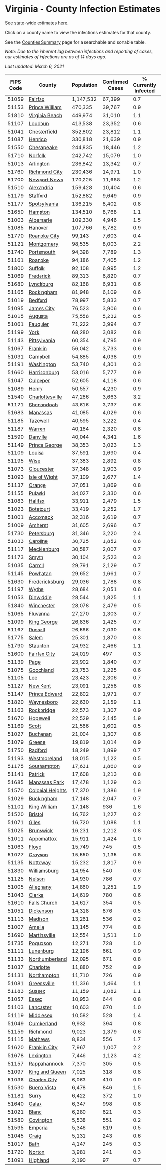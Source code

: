 # Virginia - County Infection Estimates

See state-wide estimates [here](/infections/us-va).

Click on a county name to view the infections estimates for that county.

See the [Counties Summary](/infections/summary-counties) page for a searchable and sortable table.

*Note: Due to the inherent lag between infections and reporting of cases, our estimates of infections are as of 14 days ago.*

*Last updated: March 6, 2021*

|   FIPS Code |                               County |   Population |   Confirmed Cases |   % Currently Infected |   % Total Infected |
|-------------|--------------------------------------|--------------|-------------------|------------------------|--------------------|
|       51059 |                   [Fairfax](fairfax) |    1,147,532 |            67,399 |                    0.7 |               20.8 |
|       51153 |     [Prince William](prince-william) |      470,335 |            39,767 |                    0.9 |               29.4 |
|       51810 |     [Virginia Beach](virginia-beach) |      449,974 |            31,010 |                    1.1 |               21.8 |
|       51107 |                   [Loudoun](loudoun) |      413,538 |            23,352 |                    0.6 |               19.2 |
|       51041 |         [Chesterfield](chesterfield) |      352,802 |            23,812 |                    1.1 |               22.1 |
|       51087 |                   [Henrico](henrico) |      330,818 |            21,639 |                    0.9 |               21.9 |
|       51550 |             [Chesapeake](chesapeake) |      244,835 |            18,446 |                    1.2 |               24.0 |
|       51710 |                   [Norfolk](norfolk) |      242,742 |            15,079 |                    1.0 |               20.0 |
|       51013 |               [Arlington](arlington) |      236,842 |            13,342 |                    0.7 |               20.0 |
|       51760 |       [Richmond City](richmond-city) |      230,436 |            14,971 |                    1.0 |               21.7 |
|       51700 |         [Newport News](newport-news) |      179,225 |            11,688 |                    1.2 |               20.5 |
|       51510 |             [Alexandria](alexandria) |      159,428 |            10,404 |                    0.6 |               23.9 |
|       51179 |                 [Stafford](stafford) |      152,882 |             9,649 |                    0.9 |               20.7 |
|       51177 |         [Spotsylvania](spotsylvania) |      136,215 |             8,402 |                    0.8 |               20.2 |
|       51650 |                   [Hampton](hampton) |      134,510 |             8,768 |                    1.1 |               20.6 |
|       51003 |               [Albemarle](albemarle) |      109,330 |             4,946 |                    1.5 |               14.4 |
|       51085 |                   [Hanover](hanover) |      107,766 |             6,782 |                    0.9 |               20.0 |
|       51770 |         [Roanoke City](roanoke-city) |       99,143 |             7,603 |                    0.4 |               24.0 |
|       51121 |             [Montgomery](montgomery) |       98,535 |             8,003 |                    2.2 |               24.2 |
|       51740 |             [Portsmouth](portsmouth) |       94,398 |             7,789 |                    1.3 |               26.7 |
|       51161 |                   [Roanoke](roanoke) |       94,186 |             7,405 |                    1.2 |               24.2 |
|       51800 |                   [Suffolk](suffolk) |       92,108 |             6,995 |                    1.2 |               24.5 |
|       51069 |               [Frederick](frederick) |       89,313 |             6,820 |                    0.7 |               24.5 |
|       51680 |               [Lynchburg](lynchburg) |       82,168 |             6,931 |                    0.6 |               26.4 |
|       51165 |             [Rockingham](rockingham) |       81,948 |             6,109 |                    0.6 |               24.9 |
|       51019 |                   [Bedford](bedford) |       78,997 |             5,833 |                    0.7 |               22.9 |
|       51095 |             [James City](james-city) |       76,523 |             3,906 |                    0.6 |               17.0 |
|       51015 |                   [Augusta](augusta) |       75,558 |             5,232 |                    0.5 |               21.7 |
|       51061 |                 [Fauquier](fauquier) |       71,222 |             3,994 |                    0.7 |               18.5 |
|       51199 |                         [York](york) |       68,280 |             3,082 |                    0.8 |               14.2 |
|       51143 |         [Pittsylvania](pittsylvania) |       60,354 |             4,795 |                    0.9 |               24.7 |
|       51067 |                 [Franklin](franklin) |       56,042 |             3,733 |                    0.6 |               20.4 |
|       51031 |                 [Campbell](campbell) |       54,885 |             4,038 |                    0.9 |               22.7 |
|       51191 |             [Washington](washington) |       53,740 |             4,301 |                    0.3 |               24.8 |
|       51660 |         [Harrisonburg](harrisonburg) |       53,016 |             5,777 |                    0.9 |               38.5 |
|       51047 |                 [Culpeper](culpeper) |       52,605 |             4,118 |                    0.6 |               27.4 |
|       51089 |                       [Henry](henry) |       50,557 |             4,230 |                    0.9 |               26.4 |
|       51540 |   [Charlottesville](charlottesville) |       47,266 |             3,663 |                    3.2 |               24.3 |
|       51171 |             [Shenandoah](shenandoah) |       43,616 |             3,737 |                    0.6 |               29.2 |
|       51683 |                 [Manassas](manassas) |       41,085 |             4,029 |                    0.6 |               37.4 |
|       51185 |                 [Tazewell](tazewell) |       40,595 |             3,222 |                    0.4 |               24.2 |
|       51187 |                     [Warren](warren) |       40,164 |             2,320 |                    0.8 |               18.9 |
|       51590 |                 [Danville](danville) |       40,044 |             4,341 |                    1.6 |               33.7 |
|       51149 |       [Prince George](prince-george) |       38,353 |             3,023 |                    1.3 |               24.9 |
|       51109 |                     [Louisa](louisa) |       37,591 |             1,690 |                    0.4 |               14.6 |
|       51195 |                         [Wise](wise) |       37,383 |             2,892 |                    0.8 |               23.9 |
|       51073 |             [Gloucester](gloucester) |       37,348 |             1,903 |                    0.9 |               15.8 |
|       51093 |       [Isle of Wight](isle-of-wight) |       37,109 |             2,677 |                    1.4 |               23.5 |
|       51137 |                     [Orange](orange) |       37,051 |             1,869 |                    0.8 |               16.2 |
|       51155 |                   [Pulaski](pulaski) |       34,027 |             2,330 |                    0.6 |               21.2 |
|       51083 |                   [Halifax](halifax) |       33,911 |             2,479 |                    1.5 |               22.4 |
|       51023 |               [Botetourt](botetourt) |       33,419 |             2,252 |                    1.7 |               20.9 |
|       51001 |                 [Accomack](accomack) |       32,316 |             2,619 |                    0.7 |               32.9 |
|       51009 |                   [Amherst](amherst) |       31,605 |             2,696 |                    0.7 |               26.5 |
|       51730 |             [Petersburg](petersburg) |       31,346 |             3,220 |                    2.4 |               32.6 |
|       51033 |                 [Caroline](caroline) |       30,725 |             1,852 |                    0.8 |               19.2 |
|       51117 |           [Mecklenburg](mecklenburg) |       30,587 |             2,007 |                    0.7 |               22.4 |
|       51173 |                       [Smyth](smyth) |       30,104 |             2,523 |                    0.3 |               26.0 |
|       51035 |                   [Carroll](carroll) |       29,791 |             2,129 |                    0.7 |               23.0 |
|       51145 |                 [Powhatan](powhatan) |       29,652 |             1,661 |                    0.7 |               17.5 |
|       51630 |     [Fredericksburg](fredericksburg) |       29,036 |             1,788 |                    0.8 |               20.6 |
|       51197 |                       [Wythe](wythe) |       28,684 |             2,051 |                    0.6 |               22.1 |
|       51053 |               [Dinwiddie](dinwiddie) |       28,544 |             1,825 |                    1.1 |               20.2 |
|       51840 |             [Winchester](winchester) |       28,078 |             2,479 |                    0.5 |               29.1 |
|       51065 |                 [Fluvanna](fluvanna) |       27,270 |             1,303 |                    0.7 |               16.1 |
|       51099 |           [King George](king-george) |       26,836 |             1,425 |                    0.7 |               17.2 |
|       51167 |                   [Russell](russell) |       26,586 |             2,039 |                    0.5 |               23.6 |
|       51775 |                       [Salem](salem) |       25,301 |             1,870 |                    0.3 |               23.1 |
|       51790 |                 [Staunton](staunton) |       24,932 |             2,466 |                    1.1 |               30.7 |
|       51600 |         [Fairfax City](fairfax-city) |       24,019 |               497 |                    0.3 |                7.2 |
|       51139 |                         [Page](page) |       23,902 |             1,840 |                    0.7 |               26.4 |
|       51075 |               [Goochland](goochland) |       23,753 |             1,225 |                    0.6 |               17.4 |
|       51105 |                           [Lee](lee) |       23,423 |             2,306 |                    0.7 |               30.3 |
|       51127 |                 [New Kent](new-kent) |       23,091 |             1,258 |                    0.8 |               17.2 |
|       51147 |       [Prince Edward](prince-edward) |       22,802 |             1,971 |                    0.7 |               28.5 |
|       51820 |             [Waynesboro](waynesboro) |       22,630 |             2,159 |                    1.1 |               29.8 |
|       51163 |             [Rockbridge](rockbridge) |       22,573 |             1,307 |                    0.9 |               17.7 |
|       51670 |                 [Hopewell](hopewell) |       22,529 |             2,145 |                    1.9 |               30.2 |
|       51169 |                       [Scott](scott) |       21,566 |             1,602 |                    0.5 |               22.7 |
|       51027 |                 [Buchanan](buchanan) |       21,004 |             1,307 |                    0.6 |               19.2 |
|       51079 |                     [Greene](greene) |       19,819 |             1,014 |                    0.9 |               16.2 |
|       51750 |                   [Radford](radford) |       18,249 |             1,899 |                    0.7 |               32.3 |
|       51193 |         [Westmoreland](westmoreland) |       18,015 |             1,122 |                    0.5 |               20.4 |
|       51175 |           [Southampton](southampton) |       17,631 |             1,860 |                    0.9 |               35.5 |
|       51141 |                   [Patrick](patrick) |       17,608 |             1,213 |                    0.8 |               21.5 |
|       51685 |       [Manassas Park](manassas-park) |       17,478 |             1,129 |                    0.3 |               25.0 |
|       51570 | [Colonial Heights](colonial-heights) |       17,370 |             1,386 |                    1.9 |               26.0 |
|       51029 |             [Buckingham](buckingham) |       17,148 |             2,047 |                    0.7 |               44.3 |
|       51101 |         [King William](king-william) |       17,148 |               936 |                    1.6 |               16.8 |
|       51520 |                   [Bristol](bristol) |       16,762 |             1,227 |                    0.2 |               22.5 |
|       51071 |                       [Giles](giles) |       16,720 |             1,088 |                    1.1 |               20.0 |
|       51025 |               [Brunswick](brunswick) |       16,231 |             1,212 |                    0.8 |               24.0 |
|       51011 |             [Appomattox](appomattox) |       15,911 |             1,424 |                    1.0 |               28.1 |
|       51063 |                       [Floyd](floyd) |       15,749 |               745 |                    0.5 |               14.7 |
|       51077 |                   [Grayson](grayson) |       15,550 |             1,135 |                    0.8 |               23.3 |
|       51135 |                 [Nottoway](nottoway) |       15,232 |             1,817 |                    0.9 |               37.5 |
|       51830 |         [Williamsburg](williamsburg) |       14,954 |               540 |                    0.6 |               12.3 |
|       51125 |                     [Nelson](nelson) |       14,930 |               786 |                    0.7 |               16.3 |
|       51005 |               [Alleghany](alleghany) |       14,860 |             1,251 |                    1.9 |               26.3 |
|       51043 |                     [Clarke](clarke) |       14,619 |               780 |                    0.6 |               16.7 |
|       51610 |         [Falls Church](falls-church) |       14,617 |               354 |                    0.5 |                9.1 |
|       51051 |               [Dickenson](dickenson) |       14,318 |               876 |                    0.5 |               18.9 |
|       51113 |                   [Madison](madison) |       13,261 |               536 |                    0.2 |               13.3 |
|       51007 |                     [Amelia](amelia) |       13,145 |               774 |                    0.8 |               18.9 |
|       51690 |         [Martinsville](martinsville) |       12,554 |             1,511 |                    1.0 |               38.0 |
|       51735 |                 [Poquoson](poquoson) |       12,271 |               728 |                    1.0 |               18.4 |
|       51111 |               [Lunenburg](lunenburg) |       12,196 |               661 |                    0.9 |               16.8 |
|       51133 |     [Northumberland](northumberland) |       12,095 |               671 |                    0.8 |               17.6 |
|       51037 |               [Charlotte](charlotte) |       11,880 |               752 |                    0.9 |               19.9 |
|       51131 |           [Northampton](northampton) |       11,710 |               726 |                    0.9 |               24.9 |
|       51081 |           [Greensville](greensville) |       11,336 |             1,464 |                    1.1 |               44.5 |
|       51183 |                     [Sussex](sussex) |       11,159 |             1,082 |                    1.1 |               33.6 |
|       51057 |                       [Essex](essex) |       10,953 |               644 |                    0.8 |               19.2 |
|       51103 |               [Lancaster](lancaster) |       10,603 |               670 |                    1.0 |               19.5 |
|       51119 |               [Middlesex](middlesex) |       10,582 |               528 |                    1.4 |               15.5 |
|       51049 |             [Cumberland](cumberland) |        9,932 |               394 |                    0.8 |               13.2 |
|       51159 |                 [Richmond](richmond) |        9,023 |             1,379 |                    0.6 |               57.4 |
|       51115 |                   [Mathews](mathews) |        8,834 |               556 |                    1.7 |               19.2 |
|       51620 |       [Franklin City](franklin-city) |        7,967 |             1,007 |                    2.2 |               40.4 |
|       51678 |               [Lexington](lexington) |        7,446 |             1,123 |                    4.2 |               45.5 |
|       51157 |         [Rappahannock](rappahannock) |        7,370 |               305 |                    0.5 |               13.3 |
|       51097 |     [King and Queen](king-and-queen) |        7,025 |               318 |                    0.8 |               14.3 |
|       51036 |         [Charles City](charles-city) |        6,963 |               410 |                    0.9 |               19.2 |
|       51530 |           [Buena Vista](buena-vista) |        6,478 |               846 |                    1.5 |               40.6 |
|       51181 |                       [Surry](surry) |        6,422 |               372 |                    1.0 |               18.2 |
|       51640 |                       [Galax](galax) |        6,347 |               998 |                    0.8 |               54.6 |
|       51021 |                       [Bland](bland) |        6,280 |               621 |                    0.3 |               30.7 |
|       51580 |               [Covington](covington) |        5,538 |               551 |                    0.2 |               34.8 |
|       51595 |                   [Emporia](emporia) |        5,346 |               619 |                    0.5 |               40.7 |
|       51045 |                       [Craig](craig) |        5,131 |               243 |                    0.6 |               14.8 |
|       51017 |                         [Bath](bath) |        4,147 |               245 |                    0.3 |               18.5 |
|       51720 |                     [Norton](norton) |        3,981 |               241 |                    0.3 |               18.9 |
|       51091 |                 [Highland](highland) |        2,190 |                97 |                    0.7 |               13.6 |
